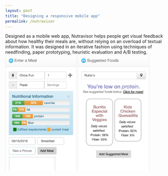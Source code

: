 ```yaml
---
layout: post
title: "Designing a responsive mobile app"
permalink: /nutravisor
---
```


<!-- elaborate -->
Designed as a mobile web app, Nutravisor helps people get visual feedback about how healthy their meals are, without relying on an overload of textual information. It was designed in an iterative fashion using techniques of needfinding, paper prototyping, heuristic evaluation and A/B testing. <img src="/assets/applied/log-a-meal.png" width="45%" /> <img src="/assets/applied/suggested-foods.png" width="45%" />
<!-- *home page* -->
